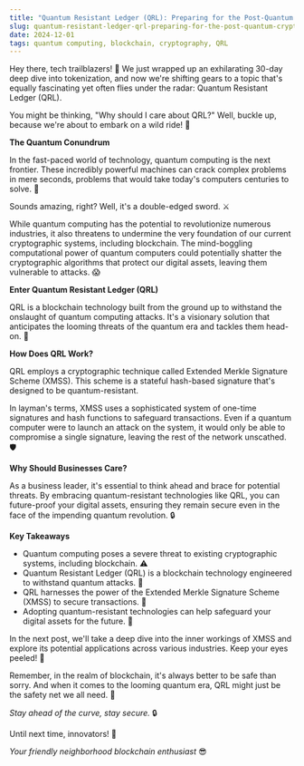 ```yaml
---
title: "Quantum Resistant Ledger (QRL): Preparing for the Post-Quantum Cryptography Era"
slug: quantum-resistant-ledger-qrl-preparing-for-the-post-quantum-cryptography-era
date: 2024-12-01
tags: quantum computing, blockchain, cryptography, QRL
---
```


Hey there, tech trailblazers! 🚀 We just wrapped up an exhilarating 30-day deep dive into tokenization, and now we're shifting gears to a topic that's equally fascinating yet often flies under the radar: Quantum Resistant Ledger (QRL).

You might be thinking, "Why should I care about QRL?" Well, buckle up, because we're about to embark on a wild ride! 🎢

**The Quantum Conundrum**

In the fast-paced world of technology, quantum computing is the next frontier. These incredibly powerful machines can crack complex problems in mere seconds, problems that would take today's computers centuries to solve. 🤯

Sounds amazing, right? Well, it's a double-edged sword. ⚔️

While quantum computing has the potential to revolutionize numerous industries, it also threatens to undermine the very foundation of our current cryptographic systems, including blockchain. The mind-boggling computational power of quantum computers could potentially shatter the cryptographic algorithms that protect our digital assets, leaving them vulnerable to attacks. 😱

**Enter Quantum Resistant Ledger (QRL)**

QRL is a blockchain technology built from the ground up to withstand the onslaught of quantum computing attacks. It's a visionary solution that anticipates the looming threats of the quantum era and tackles them head-on. 💪

**How Does QRL Work?**

QRL employs a cryptographic technique called Extended Merkle Signature Scheme (XMSS). This scheme is a stateful hash-based signature that's designed to be quantum-resistant.

In layman's terms, XMSS uses a sophisticated system of one-time signatures and hash functions to safeguard transactions. Even if a quantum computer were to launch an attack on the system, it would only be able to compromise a single signature, leaving the rest of the network unscathed. 🛡️

**Why Should Businesses Care?**

As a business leader, it's essential to think ahead and brace for potential threats. By embracing quantum-resistant technologies like QRL, you can future-proof your digital assets, ensuring they remain secure even in the face of the impending quantum revolution. 🔒

**Key Takeaways**

- Quantum computing poses a severe threat to existing cryptographic systems, including blockchain. ⚠️
- Quantum Resistant Ledger (QRL) is a blockchain technology engineered to withstand quantum attacks. 🦾
- QRL harnesses the power of the Extended Merkle Signature Scheme (XMSS) to secure transactions. 🔐
- Adopting quantum-resistant technologies can help safeguard your digital assets for the future. 🔮

In the next post, we'll take a deep dive into the inner workings of XMSS and explore its potential applications across various industries. Keep your eyes peeled! 👀

Remember, in the realm of blockchain, it's always better to be safe than sorry. And when it comes to the looming quantum era, QRL might just be the safety net we all need. 🥅

*Stay ahead of the curve, stay secure.* 🔒

Until next time, innovators! 🚀

*Your friendly neighborhood blockchain enthusiast* 😎